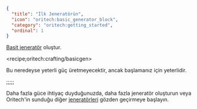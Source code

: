 ```json
{
  "title": "İlk Jeneratörün",
  "icon": "oritech:basic_generator_block",
  "category": "oritech:getting_started",
  "ordinal": 1
}
```

[Basit jeneratör](^oritech:processing/generators) oluştur.

<recipe;oritech:crafting/basicgen>

Bu neredeyse yeterli güç üretmeyecektir, ancak başlamanız için yeterlidir.

;;;;;

Daha fazla güce ihtiyaç duyduğunuzda, daha fazla jeneratör oluşturun veya Oritech'in sunduğu diğer [jeneratörleri](^oritech:processing/generators) gözden geçirmeye başlayın.
